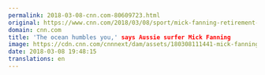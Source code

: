 ```yaml
---
permalink: 2018-03-08-cnn.com-80609723.html
original: https://www.cnn.com/2018/03/08/sport/mick-fanning-retirement-cnn-interview-spt/index.html
domain: cnn.com
title: 'The ocean humbles you,' says Aussie surfer Mick Fanning
image: https://cdn.cnn.com/cnnnext/dam/assets/180308111441-mick-fanning-1-super-tease.jpg
date: 2018-03-08 19:48:15
translations: en
---
```



